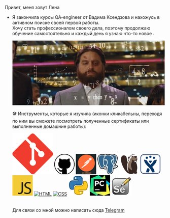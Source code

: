 Привет, меня зовут Лена<br>
<ul>
<li>Я закончила курсы QA-engineer от Вадима Ксендзова и нахожусь в активном поиске своей первой работы.<br> 
Хочу стать профессионалом своего дела, поэтому продолжаю обучение самостоятельно и каждый день я узнаю что-то новое .</li>

[![](89.jpg)]() 
<br>
 
 🛠️ Инструменты, которые я изучила (иконки кликабельны, переходя по ним вы сможете посмотреть полученные сертификаты или выполненные домашние работы):

[![Git](git.svg)](https://github.com/Chembeleeva/GitBash) 
[![](gith.webp)](https://github.com/Chembeleeva/GitHub) 
[![Postman](123.png)](https://github.com/Chembeleeva/Postman) 
[![SQL](56.jpeg)](https://github.com/Chembeleeva/SQL) 
[![](db.png)](https://github.com/Chembeleeva/SQL/blob/main/stepik-certificate-102883-ab5c0f8.pdf) 
[![Jira](jira_logo.png)](https://github.com/Chembeleeva/JIRA/blob/main/stepik-certificate-10425-fff68b1.pdf)
[![JS](js.png)](https://github.com/Chembeleeva/JavaScript) 
[![HTML]()](https://github.com/Chembeleeva/HTML/blob/main/stepik-certificate-38218-18188ec.pdf) 
[![CSS]()](https://github.com/Chembeleeva/CSS) 
[![Python](python.png)](https://github.com/Chembeleeva/Python) 
[![Pycharm](pycharm.jpg)](https://github.com/Chembeleeva/Selenium) 
[![Selenium](se.webp)](https://github.com/Chembeleeva/Selenium)
<br>
<br>
<br>
Для связи со мной можно написать сюда [Telegram](https://t.me/bettita89) 


